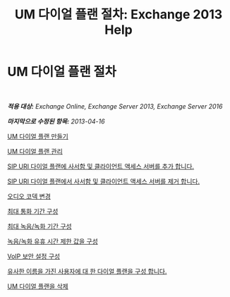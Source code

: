 ﻿---
title: 'UM 다이얼 플랜 절차: Exchange 2013 Help'
TOCTitle: UM 다이얼 플랜 절차
ms:assetid: 1bda77c8-c4e2-4ae0-a001-76ae029bf843
ms:mtpsurl: https://technet.microsoft.com/ko-kr/library/JJ822152(v=EXCHG.150)
ms:contentKeyID: 50555952
ms.date: 05/22/2018
mtps_version: v=EXCHG.150
ms.translationtype: MT
---

# UM 다이얼 플랜 절차

 

_**적용 대상:** Exchange Online, Exchange Server 2013, Exchange Server 2016_

_**마지막으로 수정된 항목:** 2013-04-16_

[UM 다이얼 플랜 만들기](create-a-um-dial-plan-exchange-2013-help.md)

[UM 다이얼 플랜 관리](manage-a-um-dial-plan-exchange-2013-help.md)

[SIP URI 다이얼 플랜에 사서함 및 클라이언트 액세스 서버를 추가 합니다.](add-mailbox-and-client-access-servers-to-a-sip-uri-dial-plan-exchange-2013-help.md)

[SIP URI 다이얼 플랜에서 사서함 및 클라이언트 액세스 서버를 제거 합니다.](remove-mailbox-and-client-access-servers-from-a-sip-uri-dial-plan-exchange-2013-help.md)

[오디오 코덱 변경](change-the-audio-codec-exchange-2013-help.md)

[최대 통화 기간 구성](configure-the-maximum-call-duration-exchange-2013-help.md)

[최대 녹음/녹화 기간 구성](configure-the-maximum-recording-duration-exchange-2013-help.md)

[녹음/녹화 유휴 시간 제한 값을 구성](configure-the-recording-idle-time-out-value-exchange-2013-help.md)

[VoIP 보안 설정 구성](configure-the-voip-security-setting-exchange-2013-help.md)

[유사한 이름을 가진 사용자에 대 한 다이얼 플랜을 구성 합니다.](configure-a-dial-plan-for-users-who-have-similar-names-exchange-2013-help.md)

[UM 다이얼 플랜을 삭제](delete-a-um-dial-plan-exchange-2013-help.md)

